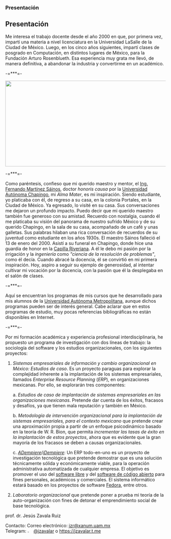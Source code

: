 ### Presentación

<!--
**jzavalar/jzavalar** is a ✨ _special_ ✨ repository because its `README.md` (this file) appears on your GitHub profile.

Here are some ideas to get you started:

- 🔭 I’m currently working on ...
- 🌱 I’m currently learning ...
- 👯 I’m looking to collaborate on ...
- 🤔 I’m looking for help with ...
- 💬 Ask me about ...
- 📫 How to reach me: ...
- 😄 Pronouns: ...
- ⚡ Fun fact: ...
-->
## Presentación

Me interesa el trabajo docente desde el año 2000 en que, por primera vez, impartí una materia a nivel licenciatura en la Universidad LaSalle de la Ciudad de México. Luego, en los cinco años siguientes, impartí clases de posgrado en Computación, en distintos lugares de México, para la Fundación Arturo Rosenblueth. Esa experiencia muy grata me llevó, de manera definitiva, a abandonar la industria y convertirme en un académico.

-=***=-

<img src="https://github.com/jzavalar/jzavalar/blob/b8127a5f6c6bfcb133d1cdcd34e447236889bffb/images/chapingo.jpg)" alt="" width="550" height="269">

-=***=-

Como paréntesis, confieso que mi querido maestro y mentor, el [Ing. Fernando Martínez Sáinos](https://fb.watch/kmNH1DGeXd/), doctor *honoris causa* por la [Universidad Autónoma Chapingo](https://www.youtube.com/watch?v=WGpxql_-mgg), mi *Alma Mater*, es mi inspiración. Siendo estudiante, yo platicaba con él, de regreso a su casa, en la colonia Portales, en la Ciudad de México. Ya egresado, lo visité en su casa. Sus conversaciones me dejaron un profundo impacto. Puedo decir que mi querido maestro también fue generoso con su amistad. Recuerdo con nostalgia, cuando él me platicaba su visión del panorama de nuestro sufrido México y de su querido Chapingo, en la sala de su casa, acompañado de un café y unas galletas. Sus palabras hilaban una rica conversación de recuerdos de su juventud como estudiante en los años 1930s.  El maestro Sáinos falleció el 13 de enero del 2000. Asistí a su funeral en Chapingo, donde hice una guardia de honor en la [Capilla Riveriana](https://www.youtube.com/watch?v=yeN7xv-YNDI&list=RDCMUC5D42EuKCj3cvm7DM_Z-yBg&start_radio=1&rv=yeN7xv-YNDI&t=0). A él le debo mi pasión por la irrigación y la *ingeniería* como *"ciencia de la resolución de problemas"*, como él decía. Cuando abracé la docencia, él se convirtió en mi primera inspiración. Hoy, aspiro a seguir su ejemplo de generosidad, al intentar cultivar mi vocación por la docencia, con la pasión que él la desplegaba en el salón de clases.   

-=***=-

Aquí se encuentran los programas de mis cursos que he desarrollado para mis alumnos de la [Universidad Autónoma Metropolitana](http://www.uam.mx), aunque dichos programas pueden ser de interés general. Cabe aclarar que en estos programas de estudio, muy pocas referencias bibliográficas no están disponibles en Internet.

-=***=-

Por mi formación académica y experiencia profesional interdisciplinaria, he propuesto un programa de investigación con dos líneas de trabajo: la sociología del software y los estudios organizacionales, con los siguientes proyectos:  

1. *Sistemas empresariales de información y cambio organizacional en México: Estudios de caso*. Es un proyecto paraguas para explorar la complejidad inherente a la implantación de los sistemas empresariales, llamados *Enterprise Resource Planning* (*ERP*), en organizaciones mexicanas. Por ello, se explorarán tres componentes:  
    
   a. *Estudios de caso de implantación de sistemas empresariales en las organizaciones mexicanas*. Pretende dar cuenta de los éxitos, fracasos y desafíos, ya que tienen mala reputación y también en México.  
    
   b. *Metodología de intervención organizacional para la implantación de sistemas empresariales, para el contexto mexicano* que pretende crear una aproximación propia a partir de un enfoque psicodinámico basado en la teoría de W. R. Bion, que permita *incrementar las tasas de éxito en la implantación de estos proyectos*, ahora que es evidente que la gran mayoría de los fracasos se deben a causas organizacionales.  
    
   c. *[ADempiere](https://github.com/adempiere/adempiere)*/*[iDempiere](https://www.idempiere.org/)*: Un ERP todo-en-uno es un proyecto de investigación tecnológica que pretende demostrar que es una solución técnicamente sólida y económicamente viable, para la operación administrativa automatizada de cualquier empresa. El objetivo es promover el uso del [software libre](https://www.youtube.com/watch?v=JLp6hKlR-Xo) y del [software de código abierto](https://www.youtube.com/watch?v=49NeXUzrOdA) para fines personales, académicos y comerciales. El sistema informático estará basado en los proyectos de software [Fedora](https://getfedora.org/), entre otros.  

2. *Laboratorio organizacional* que pretende poner a prueba mi teoría de la auto-organización con fines de detonar el emprendimiento social de base tecnológica.  

prof. dr. Jesús Zavala Ruiz  

Contacto: 
Correo electrónico: [jzr@xanum.uam.mx](mailto:jzr@xanum.uam.mx)  
Telegram: <img src="https://github.com/jzavalar/jzavalar/blob/main/images/telegram_logo.svg" alt="Telegram" width="3%"/> [@jzavalar](https://jzavalar.t.me) o https://jzavalar.t.me   
